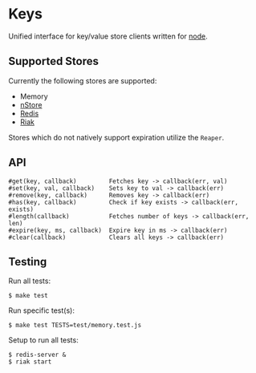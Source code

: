 
# Keys

 Unified interface for key/value store clients written for [node](http://nodejs.org).

## Supported Stores

Currently the following stores are supported:

  * Memory
  * [nStore](http://github.com/creationix/nStore)
  * [Redis](http://github.com/fictorial/redis-node-client)
  * [Riak](http://github.com/frank06/riak-js)

Stores which do not natively support expiration utilize the `Reaper`.

## API

    #get(key, callback)         Fetches key -> callback(err, val)
    #set(key, val, callback)    Sets key to val -> callback(err)
    #remove(key, callback)      Removes key -> callback(err)
    #has(key, callback)         Check if key exists -> callback(err, exists)
    #length(callback)           Fetches number of keys -> callback(err, len)
    #expire(key, ms, callback)  Expire key in ms -> callback(err)
    #clear(callback)            Clears all keys -> callback(err)

## Testing

Run all tests:

	$ make test

Run specific test(s):

	$ make test TESTS=test/memory.test.js

Setup to run all tests:

	$ redis-server &
	$ riak start